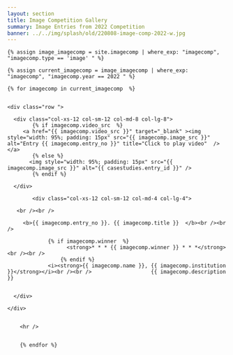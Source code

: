 ```yaml
---
layout: section
title: Image Competition Gallery
summary: Image Entries from 2022 Competition
banner: ../../img/splash/old/220808-image-comp-2022-w.jpg
---
```



<section id="service">
  <div class="container">
	
	
    {% assign image_imagecomp = site.imagecomp | where_exp: "imagecomp", "imagecomp.type == 'image' " %}

	{% assign current_imagecomp = image_imagecomp | where_exp: "imagecomp", "imagecomp.year == 2022 " %}

    {% for imagecomp in current_imagecomp  %}
	
	
	<div class="row ">	

      <div class="col-xs-12 col-sm-12 col-md-8 col-lg-8">
			{% if imagecomp.video_src  %}
         <a href="{{ imagecomp.video_src }}" target="_blank" ><img style="width: 95%; padding: 15px" src="{{ imagecomp.image_src }}" alt="Entry {{ imagecomp.entry_no }}" title="Click to play video"  /></a>
			{% else %}
	       <img style="width: 95%; padding: 15px" src="{{ imagecomp.image_src }}" alt="{{ casestudies.entry_id }}" />
			{% endif %}
			
      </div>
			
			<div class="col-xs-12 col-sm-12 col-md-4 col-lg-4">
        
       <br /><br />
  
  		 <b>{{ imagecomp.entry_no }}. {{ imagecomp.title }}  </b><br /><br />
			 
			     {% if imagecomp.winner  %}
					   <strong>* * * {{ imagecomp.winner }} * * *</strong><br /><br />
					 {% endif %}
			     <i><strong>{{ imagecomp.name }}, {{ imagecomp.institution }}</strong></i><br /><br />     		 		 {{ imagecomp.description }}
 

      </div>
			
    </div>	
	
	
		<hr />
		
		
		{% endfor %}
		
	
		
	
			
		
  </div>
</section>

